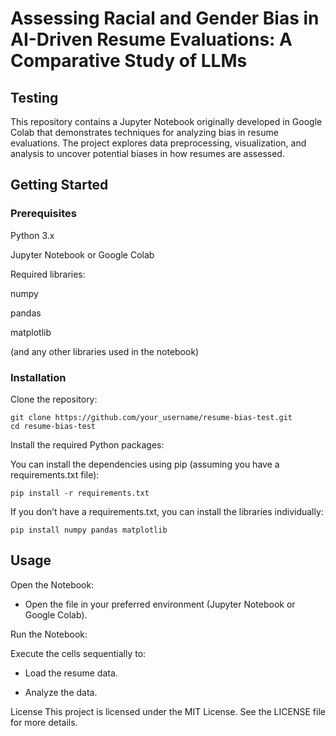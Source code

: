# Assessing Racial and Gender Bias in AI-Driven Resume Evaluations: A Comparative Study of LLMs
## Testing
This repository contains a Jupyter Notebook originally developed in Google Colab that demonstrates techniques for analyzing bias in resume evaluations. The project explores data preprocessing, visualization, and analysis to uncover potential biases in how resumes are assessed.

## Getting Started
### Prerequisites
Python 3.x

Jupyter Notebook or Google Colab

Required libraries:

numpy

pandas

matplotlib

(and any other libraries used in the notebook)

### Installation
Clone the repository:

```
git clone https://github.com/your_username/resume-bias-test.git
cd resume-bias-test
```

Install the required Python packages:

You can install the dependencies using pip (assuming you have a requirements.txt file):

```
pip install -r requirements.txt
```
If you don’t have a requirements.txt, you can install the libraries individually:

```
pip install numpy pandas matplotlib
```

## Usage
Open the Notebook:

- Open the file in your preferred environment (Jupyter Notebook or Google Colab).

Run the Notebook:

Execute the cells sequentially to:

- Load the resume data.

- Analyze the data.



License
This project is licensed under the MIT License. See the LICENSE file for more details.

